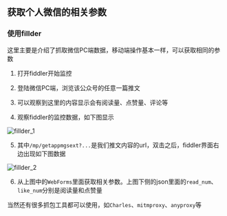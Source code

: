 ## 获取个人微信的相关参数

### 使用fillder

这里主要是介绍了抓取微信PC端数据，移动端操作基本一样，可以获取相同的参数

1. 打开fiddler开始监控

2. 登陆微信PC端，浏览该公众号的任意一篇推文

3. 可以观察到这里的内容显示会有阅读量、点赞量、评论等

4. 观察fiddler的监控数据，如下图显示

![fillder_1](https://raw.githubusercontent.com/wnma3mz/wechat_articles_spider/master/imgs/fillder_1.png)

5. 其中`/mp/getappmgsext?...`是我们推文内容的url，双击之后，fiddler界面右边出现如下图数据

![fillder_2](https://raw.githubusercontent.com/wnma3mz/wechat_articles_spider/master/imgs/fillder_2.png)

6.  从上图中的`WebForms`里面获取相关参数。上图下侧的json里面的`read_num`、`like_num`分别是阅读量和点赞量

当然还有很多抓包工具都可以使用，如`Charles`、`mitmproxy`、`anyproxy`等
